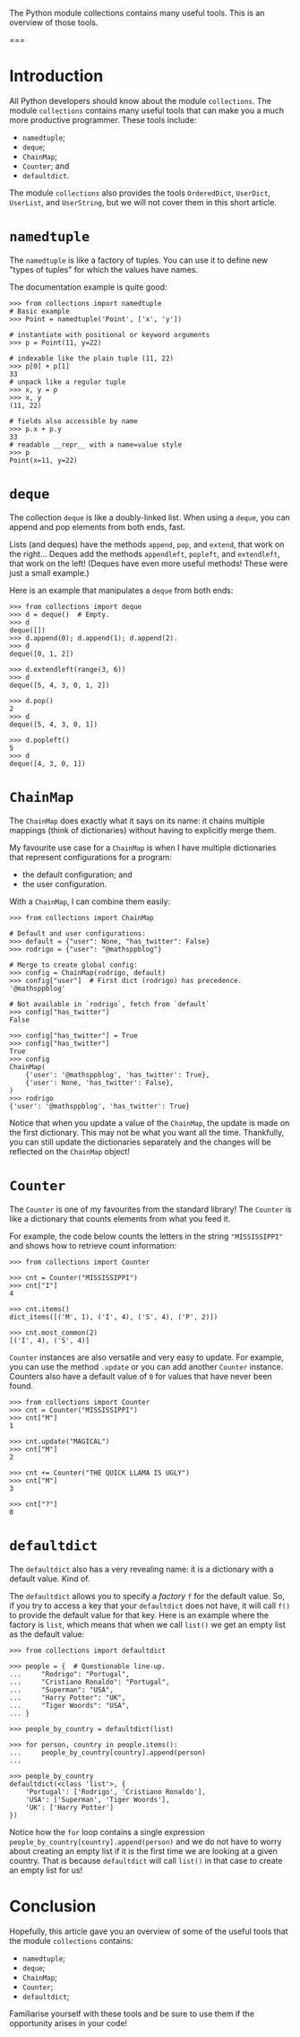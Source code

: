The Python module collections contains many useful tools.
This is an overview of those tools.

===


# Introduction

All Python developers should know about the module `collections`.
The module `collections` contains many useful tools that can make you a much more productive programmer.
These tools include:

 - `namedtuple`;
 - `deque`;
 - `ChainMap`;
 - `Counter`; and
 - `defaultdict`.

The module `collections` also provides the tools `OrderedDict`, `UserDict`, `UserList`, and `UserString`,
but we will not cover them in this short article.


# `namedtuple`

The `namedtuple` is like a factory of tuples.
You can use it to define new "types of tuples" for which the values have names.

The documentation example is quite good:

```pycon
>>> from collections import namedtuple
# Basic example
>>> Point = namedtuple('Point', ['x', 'y'])

# instantiate with positional or keyword arguments
>>> p = Point(11, y=22)

# indexable like the plain tuple (11, 22)
>>> p[0] + p[1]
33
# unpack like a regular tuple
>>> x, y = p
>>> x, y
(11, 22)

# fields also accessible by name
>>> p.x + p.y
33
# readable __repr__ with a name=value style
>>> p
Point(x=11, y=22)
```

# `deque`

The collection `deque` is like a doubly-linked list.
When using a `deque`, you can append and pop elements from both ends, fast.

Lists (and deques) have the methods `append`, `pop`, and `extend`, that work on the right...
Deques add the methods `appendleft`, `popleft`, and `extendleft`, that work on the left!
(Deques have even more useful methods! These were just a small example.)

Here is an example that manipulates a `deque` from both ends:

```pycon
>>> from collections import deque
>>> d = deque()  # Empty.
>>> d
deque([])
>>> d.append(0); d.append(1); d.append(2).       
>>> d
deque([0, 1, 2])

>>> d.extendleft(range(3, 6))
>>> d
deque([5, 4, 3, 0, 1, 2])

>>> d.pop()
2
>>> d
deque([5, 4, 3, 0, 1])

>>> d.popleft()
5
>>> d
deque([4, 3, 0, 1])
```


# `ChainMap`

The `ChainMap` does exactly what it says on its name:
it chains multiple mappings (think of dictionaries) without having to explicitly merge them.

My favourite use case for a `ChainMap` is when I have multiple dictionaries that represent configurations for a program:

 - the default configuration; and
 - the user configuration.

With a `ChainMap`, I can combine them easily:

```pycon
>>> from collections import ChainMap

# Default and user configurations:
>>> default = {"user": None, "has_twitter": False}
>>> rodrigo = {"user": "@mathsppblog"}

# Merge to create global config:
>>> config = ChainMap(rodrigo, default)
>>> config["user"]  # First dict (rodrigo) has precedence.
'@mathsppblog'

# Not available in `rodrigo`, fetch from `default`
>>> config["has_twitter"]
False

>>> config["has_twitter"] = True
>>> config["has_twitter"]
True
>>> config
ChainMap(
    {'user': '@mathsppblog', 'has_twitter': True},
    {'user': None, 'has_twitter': False},
)
>>> rodrigo
{'user': '@mathsppblog', 'has_twitter': True}
```

Notice that when you update a value of the `ChainMap`, the update is made on the first dictionary.
This may not be what you want all the time.
Thankfully, you can still update the dictionaries separately and the changes will be reflected on the `ChainMap` object!


# `Counter`

The `Counter` is one of my favourites from the standard library!
The `Counter` is like a dictionary that counts elements from what you feed it.

For example, the code below counts the letters in the string `"MISSISSIPPI"` and shows how to retrieve count information:

```pycon
>>> from collections import Counter

>>> cnt = Counter("MISSISSIPPI")
>>> cnt["I"]
4

>>> cnt.items()
dict_items([('M', 1), ('I', 4), ('S', 4), ('P', 2)])

>>> cnt.most_common(2)
[('I', 4), ('S', 4)]
```

`Counter` instances are also versatile and very easy to update.
For example, you can use the method `.update` or you can add another `Counter` instance.
Counters also have a default value of `0` for values that have never been found.

```pycon
>>> from collections import Counter
>>> cnt = Counter("MISSISSIPPI")
>>> cnt["M"]
1

>>> cnt.update("MAGICAL")
>>> cnt["M"]
2

>>> cnt += Counter("THE QUICK LLAMA IS UGLY")
>>> cnt["M"]
3

>>> cnt["?"]
0
```


# `defaultdict`

The `defaultdict` also has a very revealing name:
it is a dictionary with a default value.
Kind of.

The `defaultdict` allows you to specify a _factory_ `f` for the default value.
So, if you try to access a key that your `defaultdict` does not have,
it will call `f()` to provide the default value for that key.
Here is an example where the factory is `list`, which means that when we call `list()` we get an empty list as the default value:

```pycon
>>> from collections import defaultdict

>>> people = {  # Questionable line-up.
...     "Rodrigo": "Portugal",
...     "Cristiano Ronaldo": "Portugal",
...     "Superman": "USA",
...     "Harry Potter": "UK",
...     "Tiger Woords": "USA",
... }

>>> people_by_country = defaultdict(list)

>>> for person, country in people.items():
...     people_by_country[country].append(person)  
...

>>> people_by_country
defaultdict(<class 'list'>, {
    'Portugal': ['Rodrigo', 'Cristiano Ronaldo'],
    'USA': ['Superman', 'Tiger Woords'],
    'UK': ['Harry Potter']
})
```

Notice how the `for` loop contains a single expression `people_by_country[country].append(person)` and we do not have to worry about creating an empty list if it is the first time we are looking at a given country.
That is because `defaultdict` will call `list()` in that case to create an empty list for us!


# Conclusion

Hopefully, this article gave you an overview of some of the useful tools that the module `collections` contains:

 - `namedtuple`;
 - `deque`;
 - `ChainMap`;
 - `Counter`;
 - `defaultdict`;

Familiarise yourself with these tools and be sure to use them if the opportunity arises in your code!
